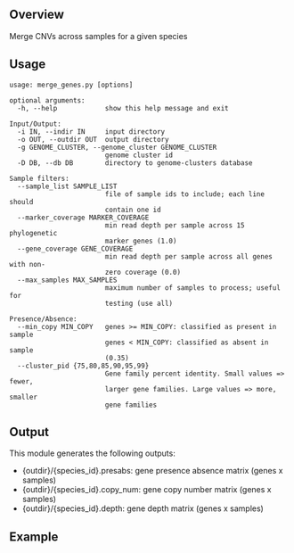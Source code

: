 ## Overview
Merge CNVs across samples for a given species

## Usage
```
usage: merge_genes.py [options]

optional arguments:
  -h, --help            show this help message and exit

Input/Output:
  -i IN, --indir IN     input directory
  -o OUT, --outdir OUT  output directory
  -g GENOME_CLUSTER, --genome_cluster GENOME_CLUSTER
                        genome cluster id
  -D DB, --db DB        directory to genome-clusters database

Sample filters:
  --sample_list SAMPLE_LIST
                        file of sample ids to include; each line should
                        contain one id
  --marker_coverage MARKER_COVERAGE
                        min read depth per sample across 15 phylogenetic
                        marker genes (1.0)
  --gene_coverage GENE_COVERAGE
                        min read depth per sample across all genes with non-
                        zero coverage (0.0)
  --max_samples MAX_SAMPLES
                        maximum number of samples to process; useful for
                        testing (use all)

Presence/Absence:
  --min_copy MIN_COPY   genes >= MIN_COPY: classified as present in sample
                        genes < MIN_COPY: classified as absent in sample
                        (0.35)
  --cluster_pid {75,80,85,90,95,99}
                        Gene family percent identity. Small values => fewer,
                        larger gene families. Large values => more, smaller
                        gene families
```

## Output
This module generates the following outputs:
* {outdir}/{species_id}.presabs: gene presence absence matrix (genes x samples)
* {outdir}/{species_id}.copy_num: gene copy number matrix (genes x samples)
* {outdir}/{species_id}.depth: gene depth matrix (genes x samples)

## Example

